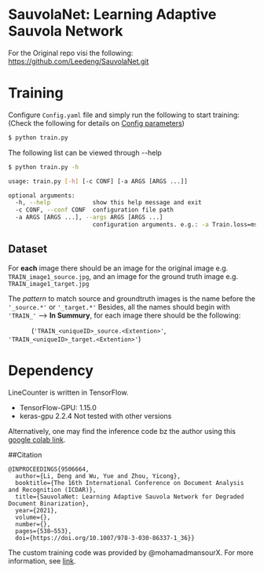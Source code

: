 # SauvolaNet: Learning Adaptive Sauvola Network
For the Original repo visi the following: https://github.com/Leedeng/SauvolaNet.git


# Training

Configure `Config.yaml` file and simply run the following to start training: (Check the following for details on [Config parameters](docs/Training_Config.md))

```bash
$ python train.py
```
The following list can be viewed through --help
```bash
$ python train.py -h

usage: train.py [-h] [-c CONF] [-a ARGS [ARGS ...]]

optional arguments:
  -h, --help            show this help message and exit
  -c CONF, --conf CONF  configuration file path
  -a ARGS [ARGS ...], --args ARGS [ARGS ...]
                        configuration arguments. e.g.: -a Train.loss=mse
```

## Dataset

For **each** image there should be an image for the original image e.g. `TRAIN_image1_source.jpg`, and an image for the ground truth image e.g. `TRAIN_image1_target.jpg`

The *pattern* to match source and groundtruth images is the name before the `'_source.*'` or `'_target.*'`
Besides, all the names should begin with `'TRAIN_'`
⟶ **In Summury**, for each image there should be the following:

&nbsp;&nbsp;&nbsp;&nbsp;&nbsp;&nbsp;&nbsp;&nbsp;&nbsp;&nbsp;&nbsp;&nbsp;(`'TRAIN_<uniqueID>_source.<Extention>'`, `'TRAIN_<uniqueID>_target.<Extention>'`)


# Dependency

LineCounter is written in TensorFlow.
  
  - TensorFlow-GPU: 1.15.0
  - keras-gpu 2.2.4 
 Not tested with other versions


Alternatively, one may find the inference code bz the author using this [google colab link](https://colab.research.google.com/drive/1aGYXVRuTf1dhoKSsOCPcB4vKULtplFSA?usp=sharing).

##Citation
```
@INPROCEEDINGS{9506664,  
  author={Li, Deng and Wu, Yue and Zhou, Yicong},  
  booktitle={The 16th International Conference on Document Analysis and Recognition (ICDAR)},   
  title={SauvolaNet: Learning Adaptive Sauvola Network for Degraded Document Binarization},   
  year={2021},  
  volume={},  
  number={},  
  pages={538–553},  
  doi={https://doi.org/10.1007/978-3-030-86337-1_36}}
```

The custom training code was provided by @mohamadmansourX. For more information, see [link](https://github.com/mohamadmansourX/SauvolaNet-Training).